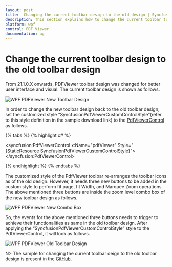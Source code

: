```yaml
---
layout: post
title:  Changing the current toolbar design to the old design | Syncfusion®
description: This section explains how to change the current toolbar to the old toolbar and contains the sample link for this.
platform: wpf
control: PDF Viewer
documentation: ug
---
```


# Change the current toolbar design to the old toolbar design

From 21.1.0.X onwards, PDFViewer toolbar design was changed for better user interface and visual. The current toolbar design is shown as follows.
 
  ![WPF PDFViewer New Toolbar Design](Change-toolbar-design-images/NewToolbarDesign.png)
 
In order to change the new toolbar design back to the old toolbar design, set the customized style “SyncfusionPdfViewerCustomControlStyle”(refer to this style definition in the sample download link) to the [PdfViewerControl](https://help.syncfusion.com/cr/wpf/Syncfusion.Windows.PdfViewer.PdfViewerControl.html) as follows.

{% tabs %}
{% highlight c# %}

<syncfusion:PdfViewerControl x:Name="pdfViewer"
                             Style="{StaticResource SyncfusionPdfViewerCustomControlStyle}">
</syncfusion:PdfViewerControl>

{% endhighlight %}
{% endtabs %}

The customized style of the PdfViewer toolbar re-arranges the toolbar icons as of the old design. However, it needs three new buttons to be added in the custom style to perform fit page, fit Width, and Marquee Zoom operations. The above mentioned three buttons are inside the zoom level combo box of the new toolbar design as follows.

  ![WPF PDFViewer New Combo Box](Change-toolbar-design-images/NewComboBox.png)
 
So, the events for the above mentioned three buttons needs to trigger to achieve their functionalities as same in the old toolbar design. After applying the “SyncfusionPdfViewerCustomControlStyle” style to the PdfViewerControl, it will look as follows.
 
  ![WPF PDFViewer Old Toolbar Design](Change-toolbar-design-images/OldToolbarDesign.png)
  
N> The sample for changing the current toolbar deign to the old toolbar design is present in the [GitHub](https://github.com/SyncfusionExamples/WPF-PDFViewer-Examples/tree/master/Toolbar/ChangeCurrentToolbarToOldToolbar).